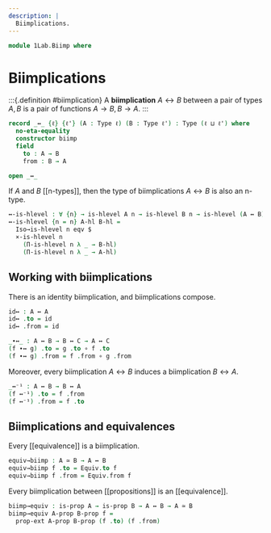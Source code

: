 ```yaml
---
description: |
  Biimplications.
---
```

<!--
```agda
open import 1Lab.Reflection.Record
open import 1Lab.Extensionality
open import 1Lab.HLevel.Closure
open import 1Lab.Equiv
open import 1Lab.HLevel
open import 1Lab.Type

open import Meta.Invariant
```
-->
```agda
module 1Lab.Biimp where
```

# Biimplications

:::{.definition #biimplication}
A **biimplication** $A \leftrightarrow B$ between a pair of types $A, B$
is a pair of functions $A \to B, B \to A$.
:::


```agda
record _↔_ {ℓ} {ℓ'} (A : Type ℓ) (B : Type ℓ') : Type (ℓ ⊔ ℓ') where
  no-eta-equality
  constructor biimp
  field
    to : A → B
    from : B → A

open _↔_
```

<!--
```agda
private variable
  ℓ ℓ' : Level
  A B C : Type ℓ
```
-->

If $A$ and $B$ [[n-types]], then the type of biimplications $A \leftrightarrow B$
is also an n-type.

<!--
```agda
private unquoteDecl eqv = declare-record-iso eqv (quote _↔_)
```
-->

```agda
↔-is-hlevel : ∀ {n} → is-hlevel A n → is-hlevel B n → is-hlevel (A ↔ B) n
↔-is-hlevel {n = n} A-hl B-hl =
  Iso→is-hlevel n eqv $
  ×-is-hlevel n
    (Π-is-hlevel n λ _ → B-hl)
    (Π-is-hlevel n λ _ → A-hl)
```

<!--
```agda
instance
  H-Level-↔
    : ∀ {n}
    → ⦃ _ : H-Level A n ⦄ ⦃ _ : H-Level B n ⦄
    → H-Level (A ↔ B) n
  H-Level-↔ {n = n} .H-Level.has-hlevel =
    ↔-is-hlevel (hlevel n) (hlevel n)

instance
  Extensional-↔
    : ∀ {ℓr}
    → ⦃ _ : Extensional ((A → B) × (B → A)) ℓr ⦄
    → Extensional (A ↔ B) ℓr
  Extensional-↔ ⦃ e ⦄ = iso→extensional eqv e
```
-->

## Working with biimplications

There is an identity biimplication, and biimplications compose.

```agda
id↔ : A ↔ A
id↔ .to = id
id↔ .from = id

_∙↔_ : A ↔ B → B ↔ C → A ↔ C
(f ∙↔ g) .to = g .to ∘ f .to
(f ∙↔ g) .from = f .from ∘ g .from
```

Moreover, every biimplication $A \leftrightarrow B$ induces a biimplication
$B \leftrightarrow A$.

```agda
_↔⁻¹ : A ↔ B → B ↔ A
(f ↔⁻¹) .to = f .from
(f ↔⁻¹) .from = f .to
```

## Biimplications and equivalences

Every [[equivalence]] is a biimplication.

```agda
equiv→biimp : A ≃ B → A ↔ B
equiv→biimp f .to = Equiv.to f
equiv→biimp f .from = Equiv.from f
```

Every biimplication between [[propositions]] is an [[equivalence]].

```agda
biimp→equiv : is-prop A → is-prop B → A ↔ B → A ≃ B
biimp→equiv A-prop B-prop f =
  prop-ext A-prop B-prop (f .to) (f .from)
```

<!--
```agda
infix 21 _↔_
infixr 30 _∙↔_
infix 31 _↔⁻¹
```
-->
